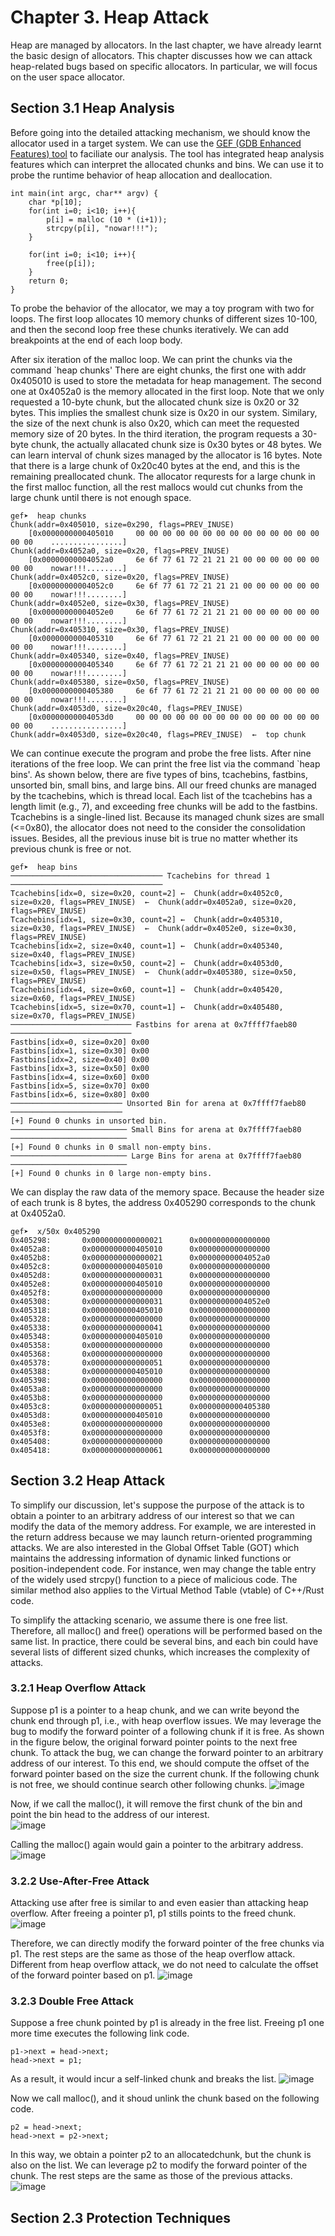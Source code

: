 # Chapter 3. Heap Attack
Heap are managed by allocators. In the last chapter, we have already learnt the basic design of allocators. This chapter discusses how we can attack heap-related bugs based on specific allocators. In particular, we will focus on the user space allocator. 

## Section 3.1 Heap Analysis
Before going into the detailed attacking mechanism, we should know the allocator used in a target system. We can use the [GEF (GDB Enhanced Features) tool](https://hugsy.github.io/gef/) to faciliate our analysis. The tool has integrated heap analysis features which can interpret the allocated chunks and bins. We can use it to probe the runtime behavior of heap allocation and deallocation. 

```
int main(int argc, char** argv) {
    char *p[10];
    for(int i=0; i<10; i++){
        p[i] = malloc (10 * (i+1));
        strcpy(p[i], "nowar!!!");
    }

    for(int i=0; i<10; i++){
        free(p[i]);
    }
    return 0;
}
```
To probe the behavior of the allocator, we may a toy program with two for loops. The first loop allocates 10 memory chunks of different sizes 10-100, and then the second loop free these chunks iteratively. We can add breakpoints at the end of each loop body. 

After six iteration of the malloc loop. We can print the chunks via the command `heap chunks' There are eight chunks, the first one with addr 0x405010 is  used to store the metadata for heap management. The second one at 0x4052a0 is the memory allocated in the first loop. Note that we only requested a 10-byte chunk, but the allocated chunk size is 0x20 or 32 bytes. This implies the smallest chunk size is 0x20 in our system. Similary, the size of the next chunk is also 0x20, which can meet the requested memory size of 20 bytes. In the third iteration, the program requests a 30-byte chunk, the actually allacated chunk size is 0x30 bytes or 48 bytes. We can learn interval of chunk sizes managed by the allocator is 16 bytes. Note that there is a large chunk of 0x20c40 bytes at the end, and this is the remaining preallocated chunk. The allocator requrests for a large chunk in the first malloc function, all the rest mallocs would cut chunks from the large chunk until there is not enough space.

```
gef➤  heap chunks
Chunk(addr=0x405010, size=0x290, flags=PREV_INUSE)
    [0x0000000000405010     00 00 00 00 00 00 00 00 00 00 00 00 00 00 00 00    ................]
Chunk(addr=0x4052a0, size=0x20, flags=PREV_INUSE)
    [0x00000000004052a0     6e 6f 77 61 72 21 21 21 00 00 00 00 00 00 00 00    nowar!!!........]
Chunk(addr=0x4052c0, size=0x20, flags=PREV_INUSE)
    [0x00000000004052c0     6e 6f 77 61 72 21 21 21 00 00 00 00 00 00 00 00    nowar!!!........]
Chunk(addr=0x4052e0, size=0x30, flags=PREV_INUSE)
    [0x00000000004052e0     6e 6f 77 61 72 21 21 21 00 00 00 00 00 00 00 00    nowar!!!........]
Chunk(addr=0x405310, size=0x30, flags=PREV_INUSE)
    [0x0000000000405310     6e 6f 77 61 72 21 21 21 00 00 00 00 00 00 00 00    nowar!!!........]
Chunk(addr=0x405340, size=0x40, flags=PREV_INUSE)
    [0x0000000000405340     6e 6f 77 61 72 21 21 21 00 00 00 00 00 00 00 00    nowar!!!........]
Chunk(addr=0x405380, size=0x50, flags=PREV_INUSE)
    [0x0000000000405380     6e 6f 77 61 72 21 21 21 00 00 00 00 00 00 00 00    nowar!!!........]
Chunk(addr=0x4053d0, size=0x20c40, flags=PREV_INUSE)
    [0x00000000004053d0     00 00 00 00 00 00 00 00 00 00 00 00 00 00 00 00    ................]
Chunk(addr=0x4053d0, size=0x20c40, flags=PREV_INUSE)  ←  top chunk
```

We can continue execute the program and probe the free lists. After nine iterations of the free loop. We can print the free list via the command `heap bins'. As shown below, there are five types of bins, tcachebins, fastbins, unsorted bin, small bins, and large bins. All our freed chunks are managed by the tcachebins, which is thread local. Each list of the tcachebins has a length limit (e.g., 7), and exceeding free chunks will be add to the fastbins.
Tcachebins is a single-lined list. Because its managed chunk sizes are small (<=0x80), the allocator does not need to the consider the consolidation issues. Besides, all the previous inuse bit is true no matter whether its previous chunk is free or not.


```
gef➤  heap bins
────────────────────────────────── Tcachebins for thread 1 ──────────────────────────────────
Tcachebins[idx=0, size=0x20, count=2] ←  Chunk(addr=0x4052c0, size=0x20, flags=PREV_INUSE)  ←  Chunk(addr=0x4052a0, size=0x20, flags=PREV_INUSE)
Tcachebins[idx=1, size=0x30, count=2] ←  Chunk(addr=0x405310, size=0x30, flags=PREV_INUSE)  ←  Chunk(addr=0x4052e0, size=0x30, flags=PREV_INUSE)
Tcachebins[idx=2, size=0x40, count=1] ←  Chunk(addr=0x405340, size=0x40, flags=PREV_INUSE)
Tcachebins[idx=3, size=0x50, count=2] ←  Chunk(addr=0x4053d0, size=0x50, flags=PREV_INUSE)  ←  Chunk(addr=0x405380, size=0x50, flags=PREV_INUSE)
Tcachebins[idx=4, size=0x60, count=1] ←  Chunk(addr=0x405420, size=0x60, flags=PREV_INUSE)
Tcachebins[idx=5, size=0x70, count=1] ←  Chunk(addr=0x405480, size=0x70, flags=PREV_INUSE)
─────────────────────────── Fastbins for arena at 0x7ffff7faeb80 ───────────────────────────
Fastbins[idx=0, size=0x20] 0x00
Fastbins[idx=1, size=0x30] 0x00
Fastbins[idx=2, size=0x40] 0x00
Fastbins[idx=3, size=0x50] 0x00
Fastbins[idx=4, size=0x60] 0x00
Fastbins[idx=5, size=0x70] 0x00
Fastbins[idx=6, size=0x80] 0x00
───────────────────────── Unsorted Bin for arena at 0x7ffff7faeb80 ─────────────────────────
[+] Found 0 chunks in unsorted bin.
────────────────────────── Small Bins for arena at 0x7ffff7faeb80 ──────────────────────────
[+] Found 0 chunks in 0 small non-empty bins.
────────────────────────── Large Bins for arena at 0x7ffff7faeb80 ──────────────────────────
[+] Found 0 chunks in 0 large non-empty bins.
```

We can display the raw data of the memory space. Because the header size of each trunk is 8 bytes, the address 0x405290 corresponds to the chunk at 0x4052a0.

```
gef➤  x/50x 0x405290
0x405298:       0x0000000000000021      0x0000000000000000
0x4052a8:       0x0000000000405010      0x0000000000000000
0x4052b8:       0x0000000000000021      0x00000000004052a0
0x4052c8:       0x0000000000405010      0x0000000000000000
0x4052d8:       0x0000000000000031      0x0000000000000000
0x4052e8:       0x0000000000405010      0x0000000000000000
0x4052f8:       0x0000000000000000      0x0000000000000000
0x405308:       0x0000000000000031      0x00000000004052e0
0x405318:       0x0000000000405010      0x0000000000000000
0x405328:       0x0000000000000000      0x0000000000000000
0x405338:       0x0000000000000041      0x0000000000000000
0x405348:       0x0000000000405010      0x0000000000000000
0x405358:       0x0000000000000000      0x0000000000000000
0x405368:       0x0000000000000000      0x0000000000000000
0x405378:       0x0000000000000051      0x0000000000000000
0x405388:       0x0000000000405010      0x0000000000000000
0x405398:       0x0000000000000000      0x0000000000000000
0x4053a8:       0x0000000000000000      0x0000000000000000
0x4053b8:       0x0000000000000000      0x0000000000000000
0x4053c8:       0x0000000000000051      0x0000000000405380
0x4053d8:       0x0000000000405010      0x0000000000000000
0x4053e8:       0x0000000000000000      0x0000000000000000
0x4053f8:       0x0000000000000000      0x0000000000000000
0x405408:       0x0000000000000000      0x0000000000000000
0x405418:       0x0000000000000061      0x0000000000000000
```

## Section 3.2 Heap Attack
To simplify our discussion, let's suppose the purpose of the attack is to obtain a pointer to an arbitrary address of our interest so that we can modify the data of the memory address. For example, we are interested in the return address because we may launch return-oriented programming attacks. We are also interested in the Global Offset Table (GOT) which maintains the addressing information of dynamic linked functions or position-independent code. For instance, wen may change the table entry of the widely used strcpy() function to a piece of malicious code. The similar method also applies to the Virtual Method Table (vtable) of C++/Rust code. 

To simplify the attacking scenario, we assume there is one free list. Therefore, all malloc() and free() operations will be performed based on the same list. In practice, there could be several bins, and each bin could have several lists of different sized chunks, which increases the complexity of attacks.

### 3.2.1 Heap Overflow Attack
Suppose p1 is a pointer to a heap chunk, and we can write beyond the chunk end through p1, i.e., with heap overflow issues. We may leverage the bug to modify the forward pointer of a following chunk if it is free. As shown in the figure below, the original forward pointer points to the next free chunk. To attack the bug, we can change the forward pointer to an arbitrary address of our interest. To this end, we should compute the offset of the forward pointer based on the size the current chunk. If the following chunk is not free, we should continue search other following chunks. 
![image](./figures/chapt3-heapoverflow-1.png)

Now, if we call the malloc(), it will remove the first chunk of the bin and point the bin head to the address of our interest.  
![image](./figures/chapt3-heapoverflow-2.png)

Calling the malloc() again would gain a pointer to the arbitrary address.
![image](./figures/chapt3-heapoverflow-3.png)

### 3.2.2 Use-After-Free Attack
Attacking use after free is similar to and even easier than attacking heap overflow. After freeing a pointer p1, p1 stills points to the freed chunk.
![image](./figures/chapt3-uaf-1.png)

Therefore, we can directly modify the forward pointer of the free chunks via p1. The rest steps are the same as those of the heap overflow attack. Different from heap overflow attack, we do not need to calculate the offset of the forward pointer based on p1.
![image](./figures/chapt3-uaf-2.png)

### 3.2.3 Double Free Attack
Suppose a free chunk pointed by p1 is already in the free list. Freeing p1 one more time executes the following link code.
```
p1->next = head->next;
head->next = p1;
```
As a result, it would incur a self-linked chunk and breaks the list.
![image](./figures/chapt3-doublefree-1.png)

Now we call malloc(), and it shoud unlink the chunk based on the following code.
```
p2 = head->next;
head->next = p2->next;
```
In this way, we obtain a pointer p2 to an allocatedchunk, but the chunk is also on the list. We can leverage p2 to modify the forward pointer of the chunk. The rest steps are the same as those of the previous attacks. 
![image](./figures/chapt3-doublefree-2.png)

## Section 2.3 Protection Techniques
